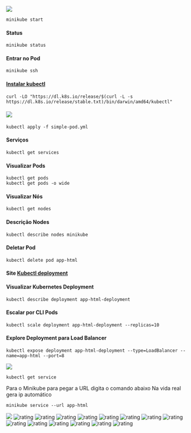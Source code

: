 ![](https://img.shields.io/badge/Start-Minikube-orange)

	minikube start
#### Status
	minikube status
#### Entrar no Pod
	minikube ssh
#### [Instalar kubectl](https://kubernetes.io/docs/tasks/tools/install-kubectl-macos/)
    curl -LO "https://dl.k8s.io/release/$(curl -L -s https://dl.k8s.io/release/stable.txt)/bin/darwin/amd64/kubectl"
#### ![](https://img.shields.io/badge/Iniciar-Kubernetes-brightgreen)
	kubectl apply -f simple-pod.yml
#### Serviços
	kubectl get services
#### Visualizar Pods
	kubectl get pods
	kubectl get pods -o wide
#### Visualizar Nós
	kubectl get nodes
#### Descrição Nodes
	kubectl describe nodes minikube
#### Deletar Pod
	kubectl delete pod app-html
#### Site [Kubectl deployment](https://kubernetes.io/docs/concepts/workloads/controllers/deployment/)
#### Visualizar Kubernetes Deployment
	kubectl describe deployment app-html-deployment
#### Escalar por CLI Pods
	kubectl scale deployment app-html-deployment --replicas=10
#### Explore Deployment para Load Balancer
	kubectl expose deployment app-html-deployment --type=LoadBalancer --name=app-html --port=8
![](https://img.shields.io/badge/Verificar-Serviço-red)
	
 	kubectl get service
Para o Minikube para pegar a URL digita o comando abaixo
Na vida real gera ip automático

	minikube service --url app-html



![](https://shields.io/community#assis)
![rating](https://img.shields.io/opencollective/backers/shields)
![rating](https://shields.io/community#assis)
![rating](https://img.shields.io/opencollective/sponsors/shields)
![rating](https://github.com/badges/shields/pulse)
![rating](https://img.shields.io/github/commit-activity/m/badges/shields)
![rating](https://github.com/badges/shields/discussions")
![rating](https://img.shields.io/github/discussions/badges/shields)
![rating](https://github.com/badges/shields/actions/workflows/daily-tests.yml)
![rating](https://img.shields.io/github/actions/workflow/status/badges/shields/daily-tests.yml?label=daily%20tests)
![rating](https://coveralls.io/github/badges/shields)
![rating](https://img.shields.io/coveralls/github/badges/shields)
![rating](https://discord.gg/HjJCwm5)
![rating](https://img.shields.io/discord/308323056592486420?logo=discord&logoColor=white)
![rating](https://img.shields.io/badge/any_text-you_like-blue)
   
